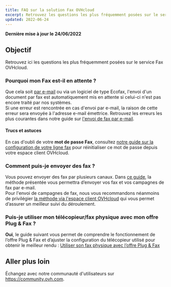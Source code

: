 ```yaml
---
title: FAQ sur la solution Fax OVHcloud
excerpt: Retrouvez les questions les plus fréquemment posées sur le service Fax OVHcloud
updated: 2022-06-24
---
```


**Dernière mise à jour le 24/06/2022** 

## Objectif

Retrouvez ici les questions les plus fréquemment posées sur le service Fax OVHcloud.

### Pourquoi mon Fax est-il en attente ? 

Que cela soit [par e-mail](/pages/telecom/fax/envoyer_des_fax_et_creer_des_campagnes_par_e_mail) ou via un logiciel de type Ecofax, l'envoi d'un document par fax est automatiquement mis en attente si celui-ci n'est pas encore traité par nos systèmes.<br>
Si une erreur est rencontrée en cas d'envoi par e-mail, la raison de cette erreur sera envoyée à l'adresse e-mail émettrice. Retrouvez les erreurs les plus courantes dans notre guide sur [l'envoi de fax par e-mail](/pages/telecom/fax/envoyer_des_fax_et_creer_des_campagnes_par_e_mail#errors).

#### Trucs et astuces

En cas d'oubli de votre **mot de passe Fax**, consultez [notre guide sur la configuration de votre ligne fax](/pages/telecom/fax/configuration_fax_espace_client) pour réinitialiser ce mot de passe depuis votre espace client OVHcloud.

### Comment puis-je envoyer des fax ?

Vous pouvez envoyer des fax par plusieurs canaux. Dans [ce guide](/pages/telecom/fax/envoyer_des_fax_et_creer_des_campagnes_par_e_mail), la méthode présentée vous permettra d’envoyer vos fax et vos campagnes de fax par e-mail.<br>
Pour l'envoi de campagnes de fax, nous vous recommandons néanmoins de privilégier [la méthode via l'espace client OVHcloud](/pages/telecom/fax/envoyer_une_campagne_de_fax_via_le_manager) qui vous permet d’assurer un meilleur suivi du déroulement. 

### Puis-je utiliser mon télécopieur/fax physique avec mon offre Plug & Fax ?

**Oui**, le guide suivant vous permet de comprendre le fonctionnement de l’offre Plug & Fax et d’ajuster la configuration du télécopieur utilisé pour obtenir le meilleur rendu : [Utiliser son fax physique avec l’offre Plug & Fax](/pages/telecom/fax/utiliser_son_fax_physique_avec_l_offre_plug_and_fax)

## Aller plus loin

Échangez avec notre communauté d'utilisateurs sur <https://community.ovh.com>.